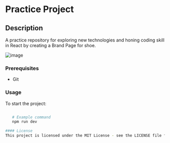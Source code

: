 # Practice Project

## Description
A practice repository for exploring new technologies and honing coding skill in React by creating a Brand Page for shoe.

![image](https://github.com/user-attachments/assets/7877e9b0-0a8b-4f51-9a3c-77455f7322b6)


### Prerequisites
- Git



### Usage
   To start the project:
   ```bash

      # Example command
      npm run dev

#### License
This project is licensed under the MIT License - see the LICENSE file for details
